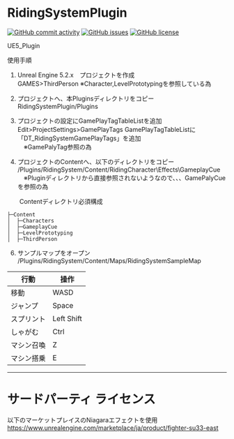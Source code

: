 # RidingSystemPlugin

[![GitHub commit activity](https://img.shields.io/github/commit-activity/m/koiusa/RidingSystemPlugin)](https://github.com/koiusa/RidingSystemPlugin/graphs/commit-activity)
[![GitHub issues](https://img.shields.io/github/issues/koiusa/RidingSystemPlugin)](https://github.com/koiusa/RidingSystemPlugin/issues)
[![GitHub license](https://img.shields.io/github/license/koiusa/RidingSystemPlugin)](https://github.com/koiusa/RidingSystemPlugin/blob/main/LICENSE)

UE5_Plugin

使用手順

1. Unreal Engine 5.2.x　プロジェクトを作成  
  GAMES>ThirdPerson
    ※Character,LevelPrototypingを参照している為  

2. プロジェクトへ、本Pluginsディレクトリをコピー  
  RidingSystemPlugin/Plugins  
 
3. プロジェクトの設定にGamePlayTagTableListを追加  
  Edit>ProjectSettings>GamePlayTags
   GamePlayTagTableListに「DT_RidingSystemGamePlayTags」を追加   
  　※GamePalyTag参照の為  

4. プロジェクトのContentへ、以下のディレクトリをコピー  
  /Plugins/RidingSystem/Content/RidingCharacter\Effects\GameplayCue  
  　※Pluginディレクトリから直接参照されないようなので、、、GamePalyCueを参照の為  

　　Contentディレクトリ必須構成
```
├─Content
│  ├─Characters
│  ├─GameplayCue
│  ├─LevelPrototyping
│  ├─ThirdPerson
``` 

6. サンプルマップをオープン  
  /Plugins/RidingSystem/Content/Maps/RidingSystemSampleMap

| 行動 | 操作 |
| ---- | ---- |
| 移動 | WASD |
| ジャンプ | Space |
| スプリント | Left Shift |
| しゃがむ | Ctrl |
| マシン召喚 | Z |  　  
| マシン搭乗 | E | 

---

# サードパーティ ライセンス

以下のマーケットプレイスのNiagaraエフェクトを使用  
https://www.unrealengine.com/marketplace/ja/product/fighter-su33-east
